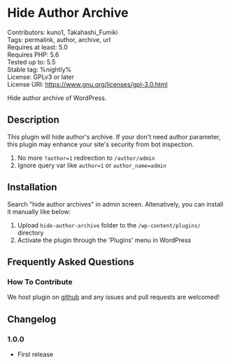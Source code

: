 # Hide Author Archive

Contributors: kuno1, Takahashi_Fumiki  
Tags: permalink, author, archive, url  
Requires at least: 5.0  
Requires PHP: 5.6  
Tested up to: 5.5  
Stable tag: %nightly%  
License: GPLv3 or later  
License URI: https://www.gnu.org/licenses/gpl-3.0.html

Hide author archive of WordPress.

## Description

This plugin will hide author's archive.
If your don't need author parameter, this plugin may enhance your site's security from bot inspection.

1. No more `?author=1` redirection to `/author/admin`
2. Ignore query var like `author=1` or `author_name=admin`

## Installation

Search "hide author archives" in admin screen.
Altenatively, you can install it manually like below:

1. Upload `hide-author-archive` folder to the `/wp-content/plugins/` directory
2. Activate the plugin through the 'Plugins' menu in WordPress

## Frequently Asked Questions

### How To Contribute

We host plugin on [github](https://github.com/kuno1/hide-author-archive) and any issues and pull requests are welcomed!

## Changelog

### 1.0.0

* First release
